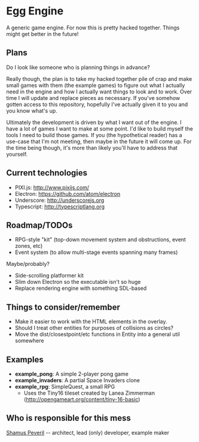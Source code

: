 # Egg Engine

A generic game engine. For now this is pretty hacked together. Things might get better in the future!


## Plans

Do I look like someone who is planning things in advance?

Really though, the plan is to take my hacked together pile of crap and make small games with them (the example games) to figure out what I actually need in the engine and how I actually want things to look and to work. Over time I will update and replace pieces as necessary. If you've somehow gotten access to this repository, hopefully I've actually given it to you and you know what's up.

Ultimately the development is driven by what I want out of the engine. I have a lot of games I want to make at some point. I'd like to build myself the tools I need to build those games. If you (the hypothetical reader) has a use-case that I'm not meeting, then maybe in the future it will come up. For the time being though, it's more than likely you'll have to address that yourself.


## Current technologies

- PIXI.js: <http://www.pixijs.com/>
- Electron: <https://github.com/atom/electron>
- Underscore: <http://underscorejs.org>
- Typescript: <http://typescriptlang.org>


## Roadmap/TODOs

- RPG-style "kit" (top-down movement system and obstructions, event zones, etc)
- Event system (to allow multi-stage events spanning many frames)

Maybe/probably?

- Side-scrolling platformer kit
- Slim down Electron so the executable isn't so huge
- Replace rendering engine with something SDL-based

## Things to consider/remember

- Make it easier to work with the HTML elements in the overlay.
- Should I treat other entities for purposes of collisions as circles?
- Move the dist/closestpoint/etc functions in Entity into a general util somewhere


## Examples

- **example_pong**: A simple 2-player pong game
- **example_invaders**: A partial Space Invaders clone
- **example_rpg**: SimpleQuest, a small RPG
    - Uses the Tiny16 tileset created by Lanea Zimmerman (http://opengameart.org/content/tiny-16-basic)


## Who is responsible for this mess

[Shamus Peveril](http://shamuspeveril.com) -- architect, lead (only) developer, example maker
